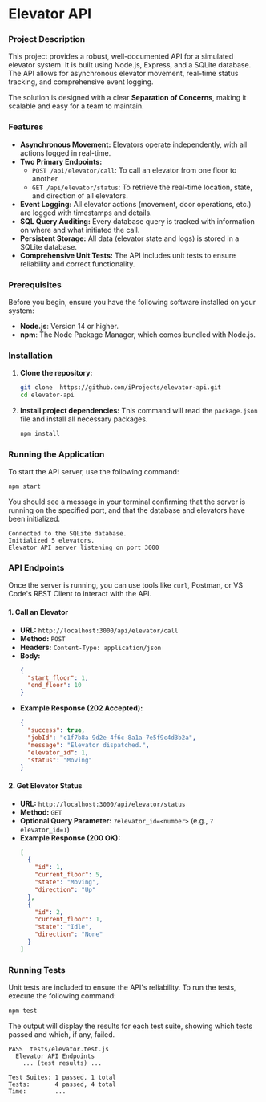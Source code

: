 # Elevator API

### Project Description

This project provides a robust, well-documented API for a simulated elevator system. It is built using Node.js, Express, and a SQLite database. The API allows for asynchronous elevator movement, real-time status tracking, and comprehensive event logging.

The solution is designed with a clear **Separation of Concerns**, making it scalable and easy for a team to maintain.

### Features

  * **Asynchronous Movement:** Elevators operate independently, with all actions logged in real-time.
  * **Two Primary Endpoints:**
      * `POST /api/elevator/call`: To call an elevator from one floor to another.
      * `GET /api/elevator/status`: To retrieve the real-time location, state, and direction of all elevators.
  * **Event Logging:** All elevator actions (movement, door operations, etc.) are logged with timestamps and details.
  * **SQL Query Auditing:** Every database query is tracked with information on where and what initiated the call.
  * **Persistent Storage:** All data (elevator state and logs) is stored in a SQLite database.
  * **Comprehensive Unit Tests:** The API includes unit tests to ensure reliability and correct functionality.

### Prerequisites

Before you begin, ensure you have the following software installed on your system:

  * **Node.js**: Version 14 or higher.
  * **npm**: The Node Package Manager, which comes bundled with Node.js.

### Installation

1.  **Clone the repository:**

    ```bash
    git clone  https://github.com/iProjects/elevator-api.git 
    cd elevator-api
    ```

2.  **Install project dependencies:**
    This command will read the `package.json` file and install all necessary packages.

    ```bash
    npm install
    ```

### Running the Application

To start the API server, use the following command:

```bash
npm start
```

You should see a message in your terminal confirming that the server is running on the specified port, and that the database and elevators have been initialized.

```
Connected to the SQLite database.
Initialized 5 elevators.
Elevator API server listening on port 3000
```

### API Endpoints

Once the server is running, you can use tools like `curl`, Postman, or VS Code's REST Client to interact with the API.

#### 1\. Call an Elevator

  * **URL:** `http://localhost:3000/api/elevator/call`
  * **Method:** `POST`
  * **Headers:** `Content-Type: application/json`
  * **Body:**
    ```json
    {
      "start_floor": 1,
      "end_floor": 10
    }
    ```
  * **Example Response (202 Accepted):**
    ```json
    {
      "success": true,
      "jobId": "c1f7b8a-9d2e-4f6c-8a1a-7e5f9c4d3b2a",
      "message": "Elevator dispatched.",
      "elevator_id": 1,
      "status": "Moving"
    }
    ```

#### 2\. Get Elevator Status

  * **URL:** `http://localhost:3000/api/elevator/status`
  * **Method:** `GET`
  * **Optional Query Parameter:** `?elevator_id=<number>` (e.g., `?elevator_id=1`)
  * **Example Response (200 OK):**
    ```json
    [
      {
        "id": 1,
        "current_floor": 5,
        "state": "Moving",
        "direction": "Up"
      },
      {
        "id": 2,
        "current_floor": 1,
        "state": "Idle",
        "direction": "None"
      }
    ]
    ```

### Running Tests

Unit tests are included to ensure the API's reliability. To run the tests, execute the following command:

```bash
npm test
```

The output will display the results for each test suite, showing which tests passed and which, if any, failed.

```
PASS  tests/elevator.test.js
  Elevator API Endpoints
    ... (test results) ...

Test Suites: 1 passed, 1 total
Tests:       4 passed, 4 total
Time:        ...
```
